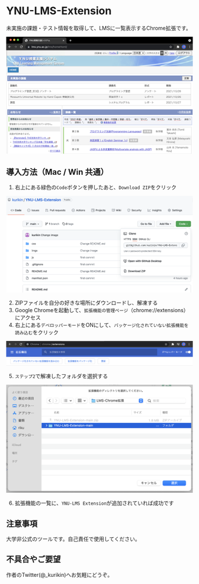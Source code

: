 # YNU-LMS-Extension

未実施の課題・テスト情報を取得して、LMSに一覧表示するChrome拡張です。

![見本](imgs/home.jpg)

## 導入方法（Mac / Win 共通）
1. 右上にある緑色の`Code`ボタンを押したあと、`Download ZIP`をクリック

![Step-1](imgs/step-1.png)

2. ZIPファイルを自分の好きな場所にダウンロードし、解凍する
3. Google Chromeを起動して、`拡張機能の管理ページ`（chrome://extensions） にアクセス
4. 右上にある`デベロッパーモード`をONにして、`パッケージ化されていない拡張機能を読み込む`をクリック

![Step-2](imgs/step-2.png)

5. `ステップ2`で解凍したフォルダを選択する

![Step-3](imgs/step-3.png)

6. 拡張機能の一覧に、`YNU-LMS Extension`が追加されていれば成功です

## 注意事項
大学非公式のツールです。自己責任で使用してください。

## 不具合やご要望
作者のTwitter(@_kurikin)へお気軽にどうぞ。
